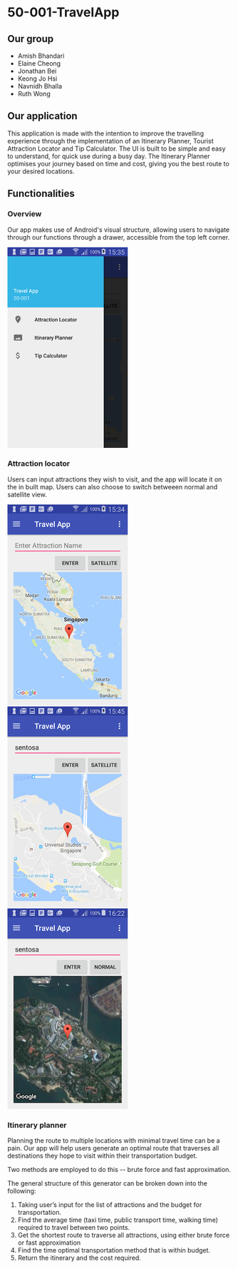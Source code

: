 # 50-001-TravelApp
## Our group
- Amish Bhandari
- Elaine Cheong
- Jonathan Bei
- Keong Jo Hsi
- Navnidh Bhalla
- Ruth Wong

## Our application
This application is made with the intention to improve the travelling experience through the implementation of an Itinerary Planner, Tourist Attraction Locator and Tip Calculator. The UI is built to be simple and easy to understand, for quick use during a busy day. The Itinerary Planner optimises your journey based on time and cost, giving you the best route to your desired locations. 
  
## Functionalities
### Overview
Our app makes use of Android's visual structure, allowing users to navigate through our functions through a drawer, accessible from the top left corner. 
  
![overview](https://github.com/amish995/50-001-TravelApp/blob/master/screenshots/App%20Drawer.png)
  
### Attraction locator 
Users can input attractions they wish to visit, and the app will locate it on the in built map. Users can also choose to switch betweeen normal and satellite view. 
  
![overview](https://github.com/amish995/50-001-TravelApp/blob/master/screenshots/Attraction%20Locator-1.png)
![overview](https://github.com/amish995/50-001-TravelApp/blob/master/screenshots/Attraction%20Locator-2.png)
![overview](https://github.com/amish995/50-001-TravelApp/blob/master/screenshots/Attraction%20Locator-3.png)

### Itinerary planner
Planning the route to multiple locations with minimal travel time can be a pain. Our app will help users generate an optimal route that traverses all destinations they hope to visit within their transportation budget. 

Two methods are employed to do this -- brute force and fast approximation. 

The general structure of this generator can be broken down into the following: 
1. Taking user’s input for the list of attractions and the budget for transportation. 
2. Find the average time (taxi time, public transport time, walking time) required to travel between two points. 
3. Get the shortest route to traverse all attractions, using either brute force or fast approximation
4. Find the time optimal transportation method that is within budget. 
5. Return the itinerary and the cost required. 




